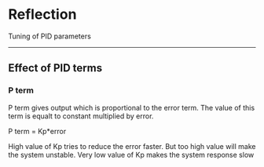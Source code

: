 # Reflection
Tuning of PID parameters

---

## Effect of PID terms

### P term

P term gives output which is proportional to the error term. The value of this term is equalt to constant multiplied by error. 

P term = Kp*error

High value of Kp tries to reduce the error faster. But too high value will make the system unstable. Very low value of Kp makes the system response slow


